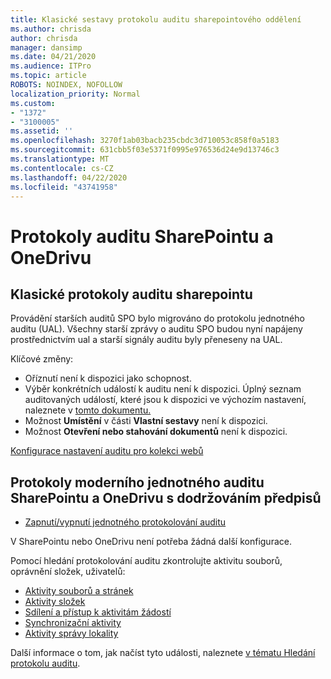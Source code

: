 ```yaml
---
title: Klasické sestavy protokolu auditu sharepointového oddělení
ms.author: chrisda
author: chrisda
manager: dansimp
ms.date: 04/21/2020
ms.audience: ITPro
ms.topic: article
ROBOTS: NOINDEX, NOFOLLOW
localization_priority: Normal
ms.custom:
- "1372"
- "3100005"
ms.assetid: ''
ms.openlocfilehash: 3270f1ab03bacb235cbdc3d710053c858f0a5183
ms.sourcegitcommit: 631cbb5f03e5371f0995e976536d24e9d13746c3
ms.translationtype: MT
ms.contentlocale: cs-CZ
ms.lasthandoff: 04/22/2020
ms.locfileid: "43741958"
---
```

# <a name="sharepoint-and-onedrive-audit-logs"></a>Protokoly auditu SharePointu a OneDrivu

## <a name="sharepoint-classic-audit-logs"></a>Klasické protokoly auditu sharepointu

Provádění starších auditů SPO bylo migrováno do protokolu jednotného auditu (UAL). Všechny starší zprávy o auditu SPO budou nyní napájeny prostřednictvím ual a starší signály auditu byly přeneseny na UAL.

Klíčové změny:

* Oříznutí není k dispozici jako schopnost.
* Výběr konkrétních událostí k auditu není k dispozici. Úplný seznam auditovaných událostí, které jsou k dispozici ve výchozím nastavení, naleznete v [tomto dokumentu.](https://docs.microsoft.com/office365/securitycompliance/search-the-audit-log-in-security-and-compliance)
* Možnost **Umístění** v části **Vlastní sestavy** není k dispozici.
* Možnost **Otevření nebo stahování dokumentů** není k dispozici.

[Konfigurace nastavení auditu pro kolekci webů](https://support.office.com/article/Configure-audit-settings-for-a-site-collection-A9920C97-38C0-44F2-8BCB-4CF1E2AE22D2)

## <a name="sharepoint-and-onedrive-modern-unified-audit-logs-from-compliance"></a>Protokoly moderního jednotného auditu SharePointu a OneDrivu s dodržováním předpisů

* [Zapnutí/vypnutí jednotného protokolování auditu](https://docs.microsoft.com/office365/securitycompliance/turn-audit-log-search-on-or-off) 

V SharePointu nebo OneDrivu není potřeba žádná další konfigurace.

Pomocí hledání protokolování auditu zkontrolujte aktivitu souborů, oprávnění složek, uživatelů:

* [Aktivity souborů a stránek](https://docs.microsoft.com/office365/securitycompliance/search-the-audit-log-in-security-and-compliance)
* [Aktivity složek](https://docs.microsoft.com/office365/securitycompliance/search-the-audit-log-in-security-and-compliance#folder-activities)
* [Sdílení a přístup k aktivitám žádostí](https://docs.microsoft.com/office365/securitycompliance/search-the-audit-log-in-security-and-compliance#sharing-and-access-request-activities)
* [Synchronizační aktivity](https://docs.microsoft.com/office365/securitycompliance/search-the-audit-log-in-security-and-compliance#synchronization-activities)
* [Aktivity správy lokality](https://docs.microsoft.com/office365/securitycompliance/search-the-audit-log-in-security-and-compliance#site-administration-activities)

Další informace o tom, jak načíst tyto události, naleznete [v tématu Hledání protokolu auditu](https://docs.microsoft.com/office365/securitycompliance/search-the-audit-log-in-security-and-compliance#search-the-audit-log).

